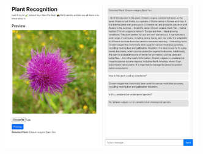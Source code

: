 ![](https://github.com/gulabpatel/AIAg/blob/main/SmartAG/AugmentedStartupCourse/03_Plant_SpeciesRecog_app/PlantSpecies.PNG)
